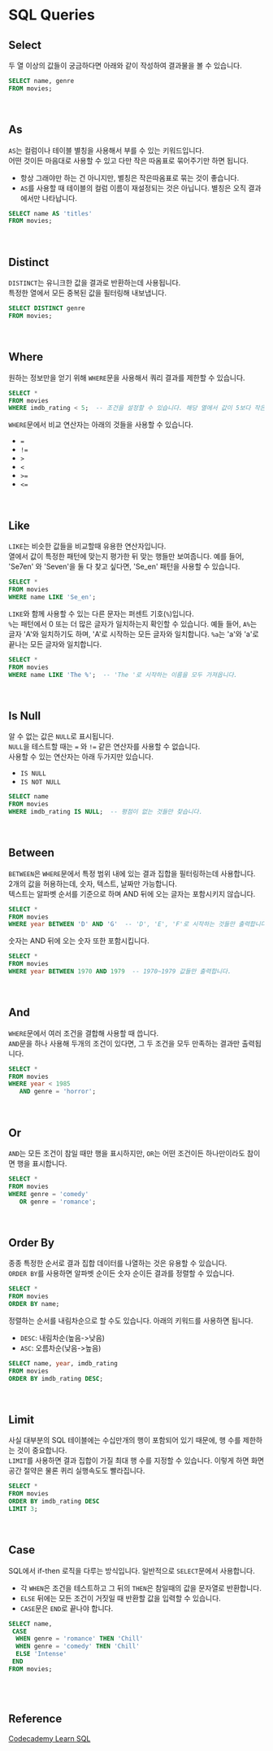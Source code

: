 # SQL Queries

## Select
두 열 이상의 값들이 궁금하다면 아래와 같이 작성하여 결과물을 볼 수 있습니다.  
```sql
SELECT name, genre
FROM movies;
```

<br>

## As
`AS`는 컬럼이나 테이블 별칭을 사용해서 부를 수 있는 키워드입니다.  
어떤 것이든 마음대로 사용할 수 있고 다만 작은 따옴표로 묶어주기만 하면 됩니다.  
- 항상 그래야만 하는 건 아니지만, 별칭은 작은따옴표로 묶는 것이 좋습니다.
- `AS`를 사용할 때 테이블의 컬럼 이름이 재설정되는 것은 아닙니다. 별칭은 오직 결과에서만 나타납니다.
```sql
SELECT name AS 'titles'
FROM movies;
```

<br>

## Distinct
`DISTINCT`는 유니크한 값을 결과로 반환하는데 사용됩니다.  
특정한 열에서 모든 중복된 값을 필터링해 내보냅니다.  
```sql
SELECT DISTINCT genre
FROM movies;
```

<br>

## Where
원하는 정보만을 얻기 위해 `WHERE`문을 사용해서 쿼리 결과를 제한할 수 있습니다.  
```sql
SELECT * 
FROM movies 
WHERE imdb_rating < 5;  -- 조건을 설정할 수 있습니다. 해당 열에서 값이 5보다 작은 행만 반환합니다.
```
`WHERE`문에서 비교 연산자는 아래의 것들을 사용할 수 있습니다.  
- `=`
- `!=`
- `>`
- `<`
- `>=`
- `<=`

<br>

## Like
`LIKE`는 비슷한 값들을 비교할때 유용한 연산자입니다.  
열에서 값이 특정한 패턴에 맞는지 평가한 뒤 맞는 행들만 보여줍니다. 예를 들어, 'Se7en' 와 'Seven'을 둘 다 찾고 싶다면, 'Se_en' 패턴을 사용할 수 있습니다.  
```sql
SELECT *
FROM movies
WHERE name LIKE 'Se_en';
```

`LIKE`와 함께 사용할 수 있는 다른 문자는 퍼센트 기호(`%`)입니다.  
`%`는 패턴에서 0 또는 더 많은 글자가 일치하는지 확인할 수 있습니다. 예들 들어, `A%`는 글자 'A'와 일치하기도 하며, 'A'로 시작하는 모든 글자와 일치합니다. `%a`는 'a'와 'a'로 끝나는 모든 글자와 일치합니다.  
```sql
SELECT * 
FROM movies
WHERE name LIKE 'The %';  -- 'The '로 시작하는 이름을 모두 가져옵니다.
```

<br>

## Is Null
알 수 없는 값은 `NULL`로 표시됩니다.  
`NULL`을 테스트할 때는 `=` 와 `!=` 같은 연산자를 사용할 수 없습니다.  
사용할 수 있는 연산자는 아래 두가지만 있습니다.  
- `IS NULL`
- `IS NOT NULL`
```sql
SELECT name
FROM movies
WHERE imdb_rating IS NULL;  -- 평점이 없는 것들만 찾습니다.
```

<br>

## Between
`BETWEEN`은 `WHERE`문에서 특정 범위 내에 있는 결과 집합을 필터링하는데 사용합니다.  
2개의 값을 허용하는데, 숫자, 텍스트, 날짜만 가능합니다.  
텍스트는 알파벳 순서를 기준으로 하며 AND 뒤에 오는 글자는 포함시키지 않습니다.  
```sql
SELECT *
FROM movies
WHERE year BETWEEN 'D' AND 'G'  -- 'D', 'E', 'F'로 시작하는 것들만 출력합니다.
```

숫자는 AND 뒤에 오는 숫자 또한 포함시킵니다.  
```sql
SELECT *
FROM movies
WHERE year BETWEEN 1970 AND 1979  -- 1970~1979 값들만 출력합니다.
```

<br>

## And
`WHERE`문에서 여러 조건을 결합해 사용할 때 씁니다.  
`AND`문을 하나 사용해 두개의 조건이 있다면, 그 두 조건을 모두 만족하는 결과만 출력됩니다.  
```sql
SELECT *
FROM movies
WHERE year < 1985
   AND genre = 'horror';
```

<br>

## Or
`AND`는 모든 조건이 참일 때만 행을 표시하지만, `OR`는 어떤 조건이든 하나만이라도 참이면 행을 표시합니다.  
```sql
SELECT *
FROM movies
WHERE genre = 'comedy'
   OR genre = 'romance';
```

<br>

## Order By
종종 특정한 순서로 결과 집합 데이터를 나열하는 것은 유용할 수 있습니다.  
`ORDER BY`를 사용하면 알파벳 순이든 숫자 순이든 결과를 정렬할 수 있습니다.  
```sql
SELECT *
FROM movies
ORDER BY name;
```

정렬하는 순서를 내림차순으로 할 수도 있습니다. 아래의 키워드를 사용하면 됩니다.  
- `DESC`: 내림차순(높음->낮음)  
- `ASC`: 오름차순(낮음->높음)  

```sql
SELECT name, year, imdb_rating
FROM movies
ORDER BY imdb_rating DESC;
```

<br>

## Limit
사실 대부분의 SQL 테이블에는 수십만개의 행이 포함되어 있기 때문에, 행 수를 제한하는 것이 중요합니다.  
`LIMIT`를 사용하면 결과 집합이 가질 최대 행 수를 지정할 수 있습니다. 이렇게 하면 화면 공간 절약은 물론 퀴리 실행속도도 빨라집니다.  
```sql
SELECT *
FROM movies
ORDER BY imdb_rating DESC
LIMIT 3;
```

<br>

## Case
SQL에서 if-then 로직을 다루는 방식입니다. 일반적으로 `SELECT`문에서 사용합니다.  
- 각 `WHEN`은 조건을 테스트하고 그 뒤의 `THEN`은 참일때의 값을 문자열로 반환합니다.  
- `ELSE` 뒤에는 모든 조건이 거짓일 때 반환할 값을 입력할 수 있습니다.  
- `CASE`문은 `END`로 끝나야 합니다.  
```sql
SELECT name,
 CASE
  WHEN genre = 'romance' THEN 'Chill'
  WHEN genre = 'comedy' THEN 'Chill'
  ELSE 'Intense'
 END
FROM movies;
```

<br>
<br>

## Reference
[Codecademy Learn SQL](https://www.codecademy.com/learn/learn-sql)

<br>
